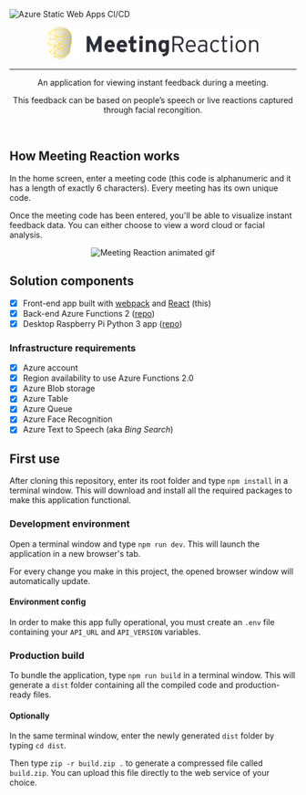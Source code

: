 
![Azure Static Web Apps CI/CD](https://github.com/BeyondLabsEY/meeting-reaction-web/workflows/Azure%20Static%20Web%20Apps%20CI/CD/badge.svg)
<div align="center">
  <img src="./src/assets/img/logo-meetingreaction.png" alt="Meeting Reaction logo" width="370" height="57" />

  ---
  An application for viewing instant feedback during a meeting.

  This feedback can be based on people’s speech or live reactions captured through facial recongition.
</div>

<br>

## How Meeting Reaction works
In the home screen, enter a meeting code (this code is alphanumeric and it has a length of exactly 6 characters). Every meeting has its own unique code.

Once the meeting code has been entered, you'll be able to visualize instant feedback data. You can either choose to view a word cloud or facial analysis.

<div align="center">
  <img src="https://media.giphy.com/media/MZKh6n4CKGa50YZCSW/giphy.gif" alt="Meeting Reaction animated gif"/>
</div>

## Solution components

- [x] Front-end app built with [webpack](https://webpack.js.org/) and [React](https://reactjs.org/) (this)
- [x] Back-end Azure Functions 2 ([repo](https://github.com/BeyondLabsEY/meeting-reaction-functions))
- [x] Desktop Raspberry Pi Python 3 app ([repo](https://github.com/BeyondLabsEY/meeting-reaction-rasp))

### Infrastructure requirements

- [x] Azure account
- [x] Region availability to use Azure Functions 2.0
- [x] Azure Blob storage
- [x] Azure Table
- [x] Azure Queue
- [x] Azure Face Recognition
- [x] Azure Text to Speech (aka _Bing Search_)

## First use
After cloning this repository, enter its root folder and type ```npm install``` in a terminal window. This will download and install all the required packages to make this application functional.

### Development environment
Open a terminal window and type ```npm run dev```. This will launch the application in a new browser's tab.

For every change you make in this project, the opened browser window will automatically update.

#### Environment config
In order to make this app fully operational, you must create an ```.env``` file containing your ```API_URL``` and ```API_VERSION``` variables.

### Production build
To bundle the application, type ```npm run build``` in a terminal window. This will generate a ```dist``` folder containing all the compiled code and production-ready files.

#### Optionally
In the same terminal window, enter the newly generated ```dist``` folder by typing ```cd dist```.

Then type ```zip -r build.zip .``` to generate a compressed file called ```build.zip```. You can upload this file directly to the web service of your choice.
